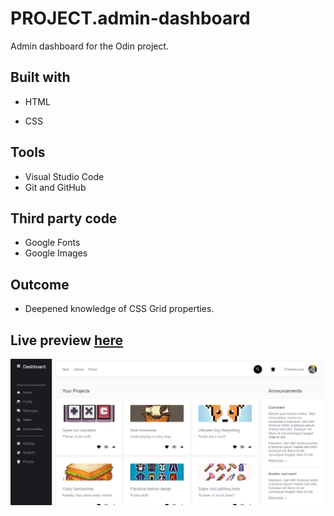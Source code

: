 # PROJECT.admin-dashboard
Admin dashboard for the Odin project.

## Built with
- HTML
* CSS

## Tools
- Visual Studio Code
- Git and GitHub

## Third party code
- Google Fonts
- Google Images

## Outcome
 - Deepened knowledge of CSS Grid properties.
 
 ## Live preview [here](https://bonemuffin.github.io/PROJECT.admin-dashboard/index.html)
![](Media/preview.png)
